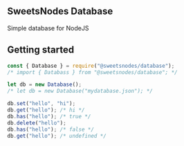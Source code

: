 ## SweetsNodes Database
Simple database for NodeJS

## Getting started
```js
const { Database } = require("@sweetsnodes/database");
/* import { Databass } from "@sweetsnodes/database"; */

let db = new Database();
/* let db = new Database("mydatabase.json"); */

db.set("hello", "hi");
db.get("hello"); /* hi */
db.has("hello"); /* true */
db.delete("hello");
db.has("hello"); /* false */
db.get("hello"); /* undefined */
```
